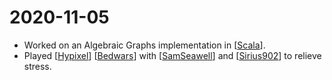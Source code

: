 # 2020-11-05

- Worked on an Algebraic Graphs implementation in [[Scala]].
- Played [[Hypixel]] [[Bedwars]] with [[SamSeawell]] and [[Sirius902]] to
  relieve stress.

[//begin]: # "Autogenerated link references for markdown compatibility"
[Scala]: ..\scala "Scala"
[Hypixel]: ..\hypixel "Hypixel"
[Bedwars]: ..\bedwars "Bedwars"
[SamSeawell]: ..\samseawell "SamSeawell"
[Sirius902]: ..\sirius902 "Sirius902"
[//end]: # "Autogenerated link references"
